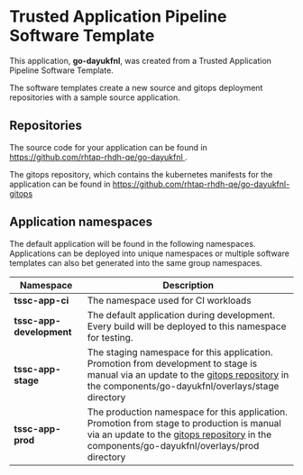 # Trusted Application Pipeline Software Template

This application, **go-dayukfnl**, was created from a Trusted Application Pipeline Software Template.

The software templates create a new source and gitops deployment repositories with a sample source application. 

## Repositories

The source code for your application can be found in [https://github.com/rhtap-rhdh-qe/go-dayukfnl ](https://github.com/rhtap-rhdh-qe/go-dayukfnl ).
 
The gitops repository, which contains the kubernetes manifests for the application can be found in 
[https://github.com/rhtap-rhdh-qe/go-dayukfnl-gitops ](https://github.com/rhtap-rhdh-qe/go-dayukfnl-gitops ) 

## Application namespaces 

The default application will be found in the following namespaces. Applications can be deployed into unique namespaces or multiple software templates can also bet generated into the same group namespaces.  

|  Namespace   |  Description   |  
| -------- | -------- |
| **tssc-app-ci** | The namespace used for CI workloads |
| **tssc-app-development** | The default application during development. Every build will be deployed to this namespace for testing. |
| **tssc-app-stage** | The staging namespace for this application. Promotion from development to stage is manual via an update to the [gitops repository](https://github.com/rhtap-rhdh-qe/go-dayukfnl-gitops ) in the components/go-dayukfnl/overlays/stage directory |
| **tssc-app-prod** | The production namespace for this application. Promotion from stage to production is manual via an update to the [gitops repository](https://github.com/rhtap-rhdh-qe/go-dayukfnl-gitops ) in the components/go-dayukfnl/overlays/prod directory |